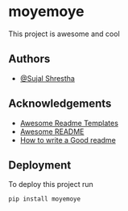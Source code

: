 # moyemoye

This project is awesome and cool

## Authors

- [@Sujal Shrestha](https://www.github.com/octokatherine)
## Acknowledgements

 - [Awesome Readme Templates](https://awesomeopensource.com/project/elangosundar/awesome-README-templates)
 - [Awesome README](https://github.com/matiassingers/awesome-readme)
 - [How to write a Good readme](https://bulldogjob.com/news/449-how-to-write-a-good-readme-for-your-github-project)
 
 ## Deployment

To deploy this project run

```bash
pip install moyemoye

